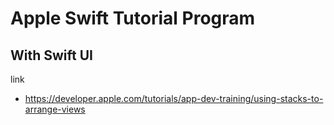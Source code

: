 # Apple Swift Tutorial Program

## With Swift UI

link
- https://developer.apple.com/tutorials/app-dev-training/using-stacks-to-arrange-views

